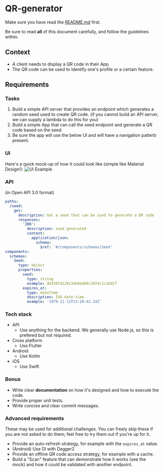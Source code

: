 # QR-generator

Make sure you have read the [README.md](https://github.com/Superformula/mobile-test/blob/master/README.md) first.

Be sure to read **all** of this document carefully, and follow the guidelines within.

## Context

- A client needs to display a QR code in their App.
- The QR code can be used to identify one's profile or a certain feature.

## Requirements

### Tasks

1.  Build a simple API server that provides an endpoint which generates a random seed used to create QR code. (if you cannot build an API server, we can supply a lambda to do this for you)
2.  Build a simple App that can call the seed endpoint and generate a QR code based on the seed.
3.  Be sure the app will use the below UI and will have a navigation patterb present.

### UI

Here's a quick mock-up of how it could look like (simple like Material Design!):
![UI Example](https://user-images.githubusercontent.com/10452/43813647-6e6ccbf4-9a7b-11e8-84f7-3b17ad5b2e30.png)

### API

(in Open API 3.0 format)

```yaml
paths:
  /seed:
    get:
      description: Get a seed that can be used to generate a QR code
      responses:
        '200':
          description: seed generated
          content:
            application/json:
              schema:
                $ref: '#/components/schemas/Seed'
components:
  schemas:
    Seed:
      type: object
      properties:
        seed:
          type: string
          example: d43397d129c3de9e4b6c3974c1c16d1f
        expires_at:
          type: dateTime
          description: ISO date-time
          example: '1979-11-12T13:10:42.24Z'
```

### Tech stack

- API
  - Use anything for the backend. We generally use Node.js, so this is prefered but not required.
- Cross platform
  - Use Flutter
- Android
  - Use Kotlin
- iOS
  - Use Swift

### Bonus

- Write clear **documentation** on how it's designed and how to execute the code.
- Provide proper unit tests.
- Write concise and clear commit messages.

### Advanced requirements

These may be used for additional challenges. You can freely skip these if you are not asked to do them; feel free to try them out if you're up for it.

- Provide an auto-refresh strategy, for example with the `expires_at` value.
- (Android) Use DI with Dagger2
- Provide an offline QR code access strategy, for example with a cache.
- Build a "Scan" feature that can demonstrate how it works (see the mock) and how it could be validated with another endpoint.
